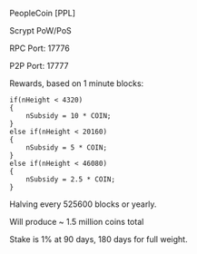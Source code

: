 
PeopleCoin [PPL]

Scrypt PoW/PoS

RPC Port: 17776 

P2P Port: 17777

Rewards, based on 1 minute blocks:

	if(nHeight < 4320)  
    {
        nSubsidy = 10 * COIN;
    }
	else if(nHeight < 20160)  
    {
        nSubsidy = 5 * COIN;
    }
    else if(nHeight < 46080)   
    {
        nSubsidy = 2.5 * COIN;
    }


Halving every 525600 blocks or yearly.

Will produce ~ 1.5 million coins total

Stake is 1% at 90 days, 180 days for full weight.

